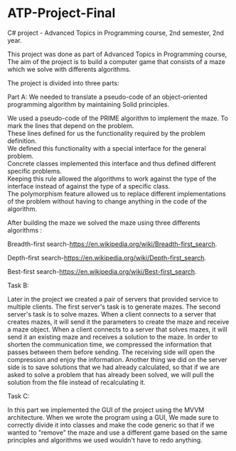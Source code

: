 # ATP-Project-Final 

  

C# project - Advanced Topics in Programming course, 2nd semester, 2nd year. 

  

This project was done as part of Advanced Topics in Programming course, The aim of the project is to build a computer game that consists of a maze which we solve with differents algorithms. 

  

The project is divided into three parts: 

  

Part A: We needed to translate a pseudo-code of an object-oriented programming algorithm by maintaining Solid principles. 

We used a pseudo-code of the PRIME algorithm to implement the maze. 
 To mark the lines that depend on the problem.  
These lines defined for us the functionality required by the problem definition.  
We defined this functionality with a special interface for the general problem.  
Concrete classes  implemented this interface and thus defined different specific problems.  
Keeping this rule allowed the algorithms to work against the type of the interface instead of against the type of a specific class.  
The polymorphism feature allowed us to replace different implementations of the problem without having to change anything in the code of the algorithm. 

  

After building the maze we solved the maze using three differents algorithms : 

  

Breadth-first search-https://en.wikipedia.org/wiki/Breadth-first_search. 

  

  

Depth-first search-https://en.wikipedia.org/wiki/Depth-first_search. 

  

Best-first search-https://en.wikipedia.org/wiki/Best-first_search. 

  

Task B: 

Later in the project we created a pair of servers that provided service to multiple clients. The first server's task is to generate mazes. The second server's task is to solve mazes. When a client connects to a server that creates mazes, it will send it the parameters to create the maze and receive a maze object. When a client connects to a server that solves mazes, it will send it an existing maze and receives a solution to the maze. In order to shorten the communication time, we compressed the information that passes between them before sending. The receiving side will open the compression and enjoy the information. Another thing we did on the server side is to save solutions that we had already calculated, so that if we are asked to solve a problem that has already been solved, we will pull the solution from the file instead of recalculating it. 

  

Task C: 

In this part we implemented the GUI of the project using the MVVM architecture. 
When we wrote the program using a GUI, We made sure to correctly divide it into classes and make the code generic so that if we wanted to "remove" the maze and use a different game based on the same principles and algorithms we used wouldn't have to redo anything.
